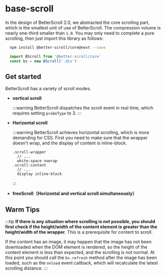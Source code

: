 # base-scroll

In the design of BetterScroll 2.0, we abstracted the core scrolling part, which is the smallest unit of use of BetterScroll. The compression volume is nearly one-third smaller than `1.0`. You may only need to complete a pure scrolling, then just import this library as follows:

```bash
  npm install @better-scroll/core@next --save
```

```js
  import BScroll from '@better-scroll/core'
  const bs = new BScroll('.div')
```

## Get started

BetterScroll has a variety of scroll modes.

- **vertical scroll**

  <demo qrcode-url="core/default">
    <template slot="code-template">
      <<< @/examples/vue/components/core/default.vue?template
    </template>
    <template slot="code-script">
      <<< @/examples/vue/components/core/default.vue?script
    </template>
    <template slot="code-style">
      <<< @/examples/vue/components/core/default.vue?style
    </template>
    <core-default slot="demo"></core-default>
  </demo>

  :::warning
  BetterScroll dispatches the scroll event in real time, which requires setting `probeType` to 3.
  :::

- **Horizontal scroll**

  <demo qrcode-url="core/horizontal">
    <template slot="code-template">
      <<< @/examples/vue/components/core/horizontal.vue?template
    </template>
    <template slot="code-script">
      <<< @/examples/vue/components/core/horizontal.vue?script
    </template>
    <template slot="code-style">
      <<< @/examples/vue/components/core/horizontal.vue?style
    </template>
    <core-horizontal slot="demo"></core-horizontal>
  </demo>

  :::warning
  BetterScroll achieves horizontal scrolling, which is more demanding for CSS. First you need to make sure that the wrapper doesn't wrap, and the display of content is inline-block.

  ```stylus
  .scroll-wrapper
    // ...
    white-space nowrap
  .scroll-content
    // ...
    display inline-block
  ```
  :::

- **freeScroll（Horizontal and vertical scroll simultaneously）**

  <demo qrcode-url="core/freescroll">
    <template slot="code-template">
      <<< @/examples/vue/components/core/freescroll.vue?template
    </template>
    <template slot="code-script">
      <<< @/examples/vue/components/core/freescroll.vue?script
    </template>
    <template slot="code-style">
      <<< @/examples/vue/components/core/freescroll.vue?style
    </template>
    <core-freescroll slot="demo"></core-freescroll>
  </demo>

## Warm Tips

  :::tip
  **If there is any situation where scrolling is not possible, you should first check if the height/width of the content element is greater than the height/width of the wrapper**. This is a prerequisite for content to scroll.

  If the content has an image, it may happen that the image has not been downloaded when the DOM element is rendered, so the height of the content element is less than expected, and the scrolling is not normal. At this point you should call the `bs.refresh` method after the image has been loaded, such as the `onload` event callback, which will recalculate the latest scrolling distance.
  :::
